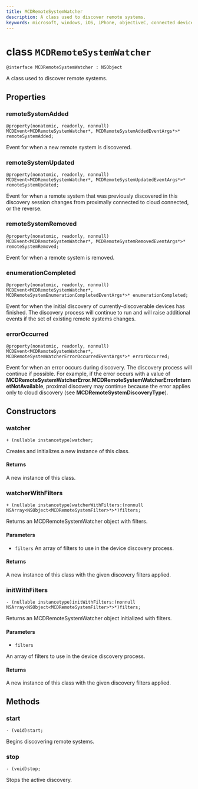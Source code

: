 ```yaml
---
title: MCDRemoteSystemWatcher
description: A class used to discover remote systems.
keywords: microsoft, windows, iOS, iPhone, objectiveC, connected devices, Project Rome
---
```


# class `MCDRemoteSystemWatcher`

```
@interface MCDRemoteSystemWatcher : NSObject
```

A class used to discover remote systems. 

## Properties

### remoteSystemAdded
`@property(nonatomic, readonly, nonnull) MCDEvent<MCDRemoteSystemWatcher*, MCDRemoteSystemAddedEventArgs*>* remoteSystemAdded;`

Event for when a new remote system is discovered.

### remoteSystemUpdated
`@property(nonatomic, readonly, nonnull) MCDEvent<MCDRemoteSystemWatcher*, MCDRemoteSystemUpdatedEventArgs*>* remoteSystemUpdated;`

Event for when a remote system that was previously discovered in this discovery session changes from proximally
connected to cloud connected, or the reverse. 

### remoteSystemRemoved
`@property(nonatomic, readonly, nonnull) MCDEvent<MCDRemoteSystemWatcher*, MCDRemoteSystemRemovedEventArgs*>* remoteSystemRemoved;`

Event for when a remote system is removed. 

### enumerationCompleted
`@property(nonatomic, readonly, nonnull)
    MCDEvent<MCDRemoteSystemWatcher*, MCDRemoteSystemEnumerationCompletedEventArgs*>* enumerationCompleted;`

Event for when the initial discovery of currently-discoverable devices has finished.  The discovery process will continue to run
and will raise additional events if the set of existing remote systems changes.

### errorOccurred
`@property(nonatomic, readonly, nonnull) MCDEvent<MCDRemoteSystemWatcher*, MCDRemoteSystemWatcherErrorOccurredEventArgs*>* errorOccurred;`

Event for when an error occurs during discovery. The discovery process will continue if possible. For example, if the error
occurs with a value of **MCDRemoteSystemWatcherError.MCDRemoteSystemWatcherErrorInternetNotAvailable**, proximal discovery
may continue because the error applies only to cloud discovery (see **MCDRemoteSystemDiscoveryType**).

## Constructors

### watcher
`+ (nullable instancetype)watcher;`

Creates and initializes a new instance of this class.

#### Returns 
A new instance of this class.

### watcherWithFilters
`+ (nullable instancetype)watcherWithFilters:(nonnull NSArray<NSObject<MCDRemoteSystemFilter>*>*)filters;`

Returns an MCDRemoteSystemWatcher object with filters.

#### Parameters 
* `filters` An array of filters to use in the device discovery process.

#### Returns 
A new instance of this class with the given discovery filters applied.

### initWithFilters
`- (nullable instancetype)initWithFilters:(nonnull NSArray<NSObject<MCDRemoteSystemFilter>*>*)filters;`

Returns an MCDRemoteSystemWatcher object initialized with filters.

#### Parameters 
* `filters` 

An array of filters to use in the device discovery process.

#### Returns 
A new instance of this class with the given discovery filters applied.

## Methods

### start
`- (void)start;`

Begins discovering remote systems.

### stop
`- (void)stop;` 

Stops the active discovery.